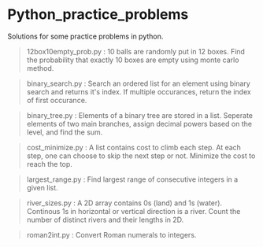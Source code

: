# Python_practice_problems
Solutions for some practice problems in python.

> 12box10empty_prob.py : 10 balls are randomly put in 12 boxes. Find the probability that exactly 10 boxes are empty using monte carlo method.

> binary_search.py : Search an ordered list for an element using binary search and returns it's index. If multiple occurances, return the index of first occurance.

> binary_tree.py : Elements of a binary tree are stored in a list. Seperate elements of two main branches, assign decimal powers based on the level, and find the sum.

> cost_minimize.py : A list contains cost to climb each step. At each step, one can choose to skip the next step or not. Minimize the cost to reach the top.

> largest_range.py : Find largest range of consecutive integers in a given list.

> river_sizes.py : A 2D array contains 0s (land) and 1s (water). Continous 1s in horizontal or vertical direction is a river. Count the number of distinct rivers and their lengths in 2D.

> roman2int.py : Convert Roman numerals to integers.
